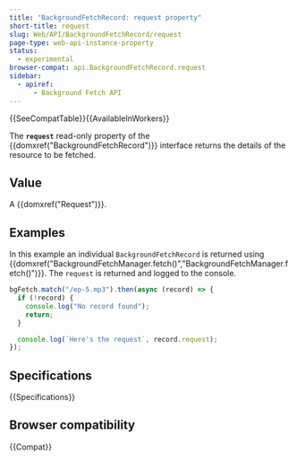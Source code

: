 ```yaml
---
title: "BackgroundFetchRecord: request property"
short-title: request
slug: Web/API/BackgroundFetchRecord/request
page-type: web-api-instance-property
status:
  - experimental
browser-compat: api.BackgroundFetchRecord.request
sidebar:
  - apiref:
      - Background Fetch API
---
```


{{SeeCompatTable}}{{AvailableInWorkers}}

The **`request`** read-only property of the {{domxref("BackgroundFetchRecord")}} interface returns the details of the resource to be fetched.

## Value

A {{domxref("Request")}}.

## Examples

In this example an individual `BackgroundFetchRecord` is returned using {{domxref("BackgroundFetchManager.fetch()","BackgroundFetchManager.fetch()")}}. The `request` is returned and logged to the console.

```js
bgFetch.match("/ep-5.mp3").then(async (record) => {
  if (!record) {
    console.log("No record found");
    return;
  }

  console.log(`Here's the request`, record.request);
});
```

## Specifications

{{Specifications}}

## Browser compatibility

{{Compat}}
